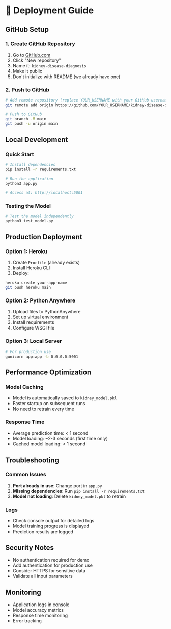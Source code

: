 # 🚀 Deployment Guide

## GitHub Setup

### 1. Create GitHub Repository
1. Go to [GitHub.com](https://github.com)
2. Click "New repository"
3. Name it: `kidney-disease-diagnosis`
4. Make it public
5. Don't initialize with README (we already have one)

### 2. Push to GitHub
```bash
# Add remote repository (replace YOUR_USERNAME with your GitHub username)
git remote add origin https://github.com/YOUR_USERNAME/kidney-disease-diagnosis.git

# Push to GitHub
git branch -M main
git push -u origin main
```

## Local Development

### Quick Start
```bash
# Install dependencies
pip install -r requirements.txt

# Run the application
python3 app.py

# Access at: http://localhost:5001
```

### Testing the Model
```bash
# Test the model independently
python3 test_model.py
```

## Production Deployment

### Option 1: Heroku
1. Create `Procfile` (already exists)
2. Install Heroku CLI
3. Deploy:
```bash
heroku create your-app-name
git push heroku main
```

### Option 2: Python Anywhere
1. Upload files to PythonAnywhere
2. Set up virtual environment
3. Install requirements
4. Configure WSGI file

### Option 3: Local Server
```bash
# For production use
gunicorn app:app -b 0.0.0.0:5001
```

## Performance Optimization

### Model Caching
- Model is automatically saved to `kidney_model.pkl`
- Faster startup on subsequent runs
- No need to retrain every time

### Response Time
- Average prediction time: < 1 second
- Model loading: ~2-3 seconds (first time only)
- Cached model loading: < 1 second

## Troubleshooting

### Common Issues
1. **Port already in use**: Change port in `app.py`
2. **Missing dependencies**: Run `pip install -r requirements.txt`
3. **Model not loading**: Delete `kidney_model.pkl` to retrain

### Logs
- Check console output for detailed logs
- Model training progress is displayed
- Prediction results are logged

## Security Notes
- No authentication required for demo
- Add authentication for production use
- Consider HTTPS for sensitive data
- Validate all input parameters

## Monitoring
- Application logs in console
- Model accuracy metrics
- Response time monitoring
- Error tracking
